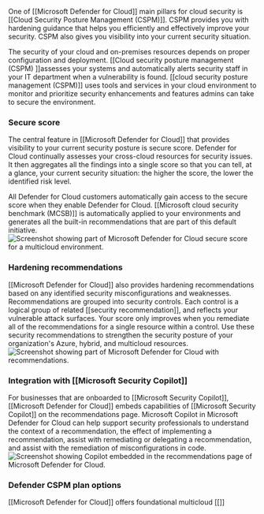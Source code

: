 One of [[Microsoft Defender for Cloud]] main pillars for cloud security is [[Cloud Security Posture Management (CSPM)]]. CSPM provides you with hardening guidance that helps you efficiently and effectively improve your security. CSPM also gives you visibility into your current security situation.

The security of your cloud and on-premises resources depends on proper configuration and deployment. [[Cloud security posture management (CSPM) ]]assesses your systems and automatically alerts security staff in your IT department when a vulnerability is found. [[cloud security posture management (CSPM)]] uses tools and services in your cloud environment to monitor and prioritize security enhancements and features admins can take to secure the environment.
### Secure score
The central feature in [[Microsoft Defender for Cloud]] that provides visibility to your current security posture is secure score. Defender for Cloud continually assesses your cross-cloud resources for security issues. It then aggregates all the findings into a single score so that you can tell, at a glance, your current security situation: the higher the score, the lower the identified risk level.

All Defender for Cloud customers automatically gain access to the secure score when they enable Defender for Cloud. [[Microsoft cloud security benchmark (MCSB)]] is automatically applied to your environments and generates all the built-in recommendations that are part of this default initiative.![Screenshot showing part of Microsoft Defender for Cloud secure score for a multicloud environment.](https://learn.microsoft.com/en-us/training/wwl-sci/describe-security-management-capabilities-of-azure/media/single-secure-score-via-ui.png)
### Hardening recommendations
[[Microsoft Defender for Cloud]] also provides hardening recommendations based on any identified security misconfigurations and weaknesses. Recommendations are grouped into security controls. Each control is a logical group of related [[security recommendation]], and reflects your vulnerable attack surfaces. Your score only improves when you remediate all of the recommendations for a single resource within a control. Use these security recommendations to strengthen the security posture of your organization's Azure, hybrid, and multicloud resources.![Screenshot showing part of Microsoft Defender for Cloud with recommendations.](https://learn.microsoft.com/en-us/training/wwl-sci/describe-security-management-capabilities-of-azure/media/defender-for-cloud-security-posture.png)
### Integration with [[Microsoft Security Copilot]]
For businesses that are onboarded to [[Microsoft Security Copilot]], [[Microsoft Defender for Cloud]] embeds capabilities of [[Microsoft Security Copilot]] on the recommendations page. Microsoft Copilot in Microsoft Defender for Cloud can help support security professionals to understand the context of a recommendation, the effect of implementing a recommendation, assist with remediating or delegating a recommendation, and assist with the remediation of misconfigurations in code.![Screenshot showing Copilot embedded in the recommendations page of Microsoft Defender for Cloud.](https://learn.microsoft.com/en-us/training/wwl-sci/describe-security-management-capabilities-of-azure/media/copilot-in-defender-for-cloud.png)
### Defender CSPM plan options
[[Microsoft Defender for Cloud]] offers foundational multicloud [[]]
